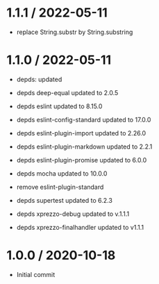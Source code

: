 1.1.1 / 2022-05-11
==================
  
  * replace String.substr by String.substring

1.1.0 / 2022-05-11
==================

  * depds: updated
  * depds deep-equal updated to 2.0.5
  * depds eslint updated to 8.15.0
  * depds eslint-config-standard updated to 17.0.0
  * depds eslint-plugin-import updated to 2.26.0
  * depds eslint-plugin-markdown updated to 2.2.1
  * depds eslint-plugin-promise updated to 6.0.0
  * depds mocha updated to 10.0.0
  * remove eslint-plugin-standard

  * depds supertest updated to 6.2.3
  * depds xprezzo-debug updated to v.1.1.1
  * depds xprezzo-finalhandler updated to v1.1.1 

1.0.0 / 2020-10-18
==================

  * Initial commit
